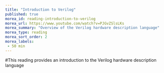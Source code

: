 ```yaml
---
title: "Introduction to Verilog"
published: true
morea_id: reading-introduction-to-verilog
morea_url: https://www.youtube.com/watch?v=PJGvZSlsLKs 
morea_summary: "Overview of the Verilog hardware description language"
morea_type: reading
morea_sort_order: 2
morea_labels:
 - 50 min
---
```


#This reading provides an introduction to the Verilog hardware description language
